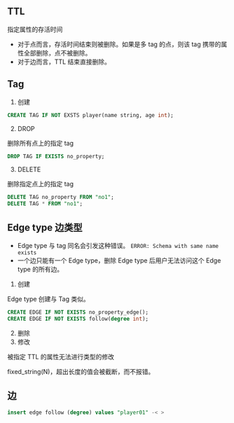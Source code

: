 ## TTL

指定属性的存活时间

- 对于点而言，存活时间结束则被删除。如果是多 tag 的点，则该 tag 携带的属性全部删除，点不被删除。
- 对于边而言，TTL 结束直接删除。

## Tag

1. 创建

```sql
CREATE TAG IF NOT EXSTS player(name string, age int);
```

2. DROP

删除所有点上的指定 tag

```sql
DROP TAG IF EXISTS no_property;
```

3. DELETE

删除指定点上的指定 tag

```sql
DELETE TAG no_property FROM "no1";
DELETE TAG * FROM "no1";
```

## Edge type 边类型

- Edge type 与 tag 同名会引发这种错误。
  `ERROR: Schema with same name exists`
- 一个边只能有一个 Edge type，删除 Edge type 后用户无法访问这个 Edge type 的所有边。

1. 创建

Edge type 创建与 Tag 类似。

```sql
CREATE EDGE IF NOT EXISTS no_property_edge();
CREATE EDGE IF NOT EXISTS follow(degree int);
```

2. 删除
3. 修改

被指定 TTL 的属性无法进行类型的修改

fixed_string(N)，超出长度的值会被截断，而不报错。

## 边

```sql
insert edge follow (degree) values "player01" -< >
```
